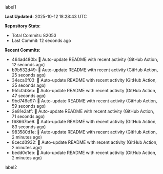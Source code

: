 
label1 
<!-- ACTIVITY_START -->
**Last Updated:** 2025-10-12 18:28:43 UTC

**Repository Stats:**
- Total Commits: 82053
- Last Commit: 12 seconds ago

**Recent Commits:**
- 464ad480b: 🤖 Auto-update README with recent activity (GitHub Action, 12 seconds ago)
- b9b532d49: 🤖 Auto-update README with recent activity (GitHub Action, 25 seconds ago)
- 34eca0f03: 🤖 Auto-update README with recent activity (GitHub Action, 35 seconds ago)
- 95fc0d3eb: 🤖 Auto-update README with recent activity (GitHub Action, 47 seconds ago)
- 9bd746e97: 🤖 Auto-update README with recent activity (GitHub Action, 59 seconds ago)
- 2e81e2aff: 🤖 Auto-update README with recent activity (GitHub Action, 71 seconds ago)
- f68667be9: 🤖 Auto-update README with recent activity (GitHub Action, 83 seconds ago)
- 983580d1e: 🤖 Auto-update README with recent activity (GitHub Action, 2 minutes ago)
- 8cecd0932: 🤖 Auto-update README with recent activity (GitHub Action, 2 minutes ago)
- bedd0c1eb: 🤖 Auto-update README with recent activity (GitHub Action, 2 minutes ago)
<!-- ACTIVITY_END -->

label2
